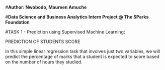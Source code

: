 #**Author: Nwobodo, Maureen Amuche**

#**Data Science and Business Analytics Intern Project @ The SParks Foundation**

#TASK 1 - Prediction using Supervised Machine Learning;

PREDICTION OF STUDENTS SCORE

In this simple linear regression task that involves just two variables, we will predict the percentage of marks that a student is expected to score based on the number of hours they studied.
